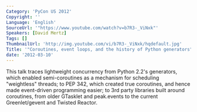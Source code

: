 ```yaml
---
Category: 'PyCon US 2012'
Copyright: ''
Language: 'English'
SourceUrl: '"https://www.youtube.com/watch?v=b7R3-_ViNxk"'
Speakers: [David Mertz]
Tags: []
ThumbnailUrl: 'http://img.youtube.com/vi/b7R3-_ViNxk/hqdefault.jpg'
Title: '"Coroutines, event loops, and the history of Python generators"'
date: '2012-03-10'
---
```

This talk traces lightweight concurrency from Python 2.2's generators, which
enabled semi-coroutines as a mechanism for scheduling "weightless" threads; to
PEP 342, which created true coroutines, and hence made event-driven
programming easier; to 3rd party libraries built around coroutines, from older
GTasklet and peak.events to the current Greenlet/gevent and Twisted Reactor.

